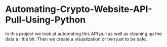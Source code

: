# Automating-Crypto-Website-API-Pull-Using-Python
In this project we look at automating this API pull as well as cleaning up the data a little bit. Then we create a visualization or two just to be safe.
